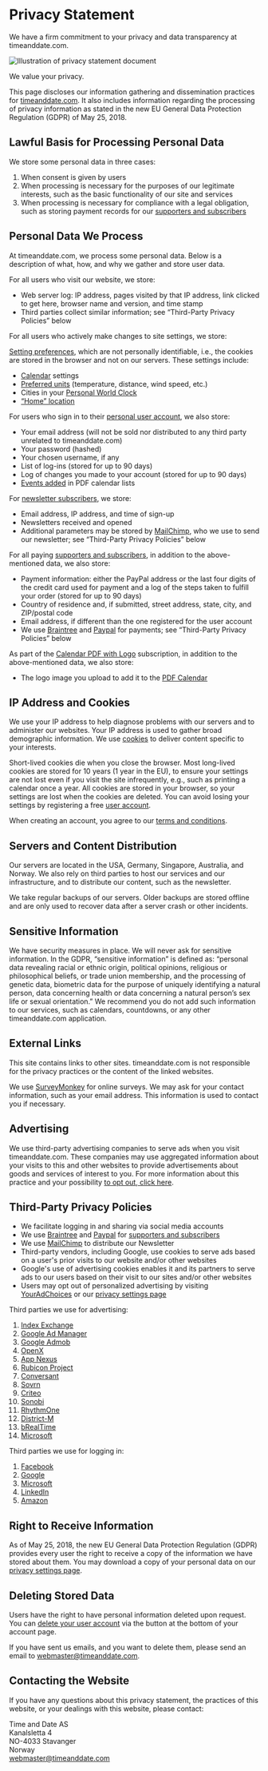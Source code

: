 Privacy Statement
=================

We have a firm commitment to your privacy and data transparency at timeanddate.com.

![Illustration of privacy statement document](//c.tadst.com/gfx/600x337/og-privacy-statement.png?1)

We value your privacy.

This page discloses our information gathering and dissemination practices for [timeanddate.com](https://www.timeanddate.com/). It also includes information regarding the processing of privacy information as stated in the new EU General Data Protection Regulation (GDPR) of May 25, 2018.

Lawful Basis for Processing Personal Data
-----------------------------------------

We store some personal data in three cases:

1. When consent is given by users
2. When processing is necessary for the purposes of our legitimate interests, such as the basic functionality of our site and services
3. When processing is necessary for compliance with a legal obligation, such as storing payment records for our [supporters and subscribers](https://www.timeanddate.com/custom/subscriptions.html)

Personal Data We Process
------------------------

At timeanddate.com, we process some personal data. Below is a description of what, how, and why we gather and store user data.

For all users who visit our website, we store:

* Web server log: IP address, pages visited by that IP address, link clicked to get here, browser name and version, and time stamp
* Third parties collect similar information; see “Third-Party Privacy Policies” below

For all users who actively make changes to site settings, we store:

[Setting preferences](https://www.timeanddate.com/custom/site.html), which are not personally identifiable, i.e., the cookies are stored in the browser and not on our servers. These settings include:

* [Calendar](https://www.timeanddate.com/calendar/) settings
* [Preferred units](https://www.timeanddate.com/custom/site.html) (temperature, distance, wind speed, etc.)
* Cities in your [Personal World Clock](https://www.timeanddate.com/worldclock/personal.html)
* [“Home” location](https://www.timeanddate.com/custom/location.html)

For users who sign in to their [personal user account](https://www.timeanddate.com/custom/create.html), we also store:

* Your email address (will not be sold nor distributed to any third party unrelated to timeanddate.com)
* Your password (hashed)
* Your chosen username, if any
* List of log-ins (stored for up to 90 days)
* Log of changes you made to your account (stored for up to 90 days)
* [Events added](https://www.timeanddate.com/calendar/events/) in PDF calendar lists

For [newsletter subscribers](https://www.timeanddate.com/newsletter/subscribe.html), we store:

* Email address, IP address, and time of sign-up
* Newsletters received and opened
* Additional parameters may be stored by [MailChimp](https://mailchimp.com/legal/privacy/), who we use to send our newsletter; see “Third-Party Privacy Policies” below

For all paying [supporters and subscribers](https://www.timeanddate.com/custom/subscriptions.html), in addition to the above-mentioned data, we also store:

* Payment information: either the PayPal address or the last four digits of the credit card used for payment and a log of the steps taken to fulfill your order (stored for up to 90 days)
* Country of residence and, if submitted, street address, state, city, and ZIP/postal code
* Email address, if different than the one registered for the user account
* We use [Braintree](https://www.braintreepayments.com/en-cy/legal/braintree-privacy-policy) and [Paypal](https://www.paypal.com/de/webapps/mpp/ua/privacypps-full?locale.x=en_DE) for payments; see “Third-Party Privacy Policies” below

As part of the [Calendar PDF with Logo](https://www.timeanddate.com/services/calendar-logo.html) subscription, in addition to the above-mentioned data, we also store:

* The logo image you upload to add it to the [PDF Calendar](https://www.timeanddate.com/calendar/create.html)

IP Address and Cookies
----------------------

We use your IP address to help diagnose problems with our servers and to administer our websites. Your IP address is used to gather broad demographic information. We use [cookies](https://www.timeanddate.com/custom/cookies.html) to deliver content specific to your interests.

Short-lived cookies die when you close the browser. Most long-lived cookies are stored for 10 years (1 year in the EU), to ensure your settings are not lost even if you visit the site infrequently, e.g., such as printing a calendar once a year. All cookies are stored in your browser, so your settings are lost when the cookies are deleted. You can avoid losing your settings by registering a free [user account](https://www.timeanddate.com/custom/create.html).

When creating an account, you agree to our [terms and conditions](https://www.timeanddate.com/information/terms-conditions.html).

Servers and Content Distribution
--------------------------------

Our servers are located in the USA, Germany, Singapore, Australia, and Norway. We also rely on third parties to host our services and our infrastructure, and to distribute our content, such as the newsletter.

We take regular backups of our servers. Older backups are stored offline and are only used to recover data after a server crash or other incidents.

Sensitive Information
---------------------

We have security measures in place. We will never ask for sensitive information. In the GDPR, “sensitive information” is defined as: “personal data revealing racial or ethnic origin, political opinions, religious or philosophical beliefs, or trade union membership, and the processing of genetic data, biometric data for the purpose of uniquely identifying a natural person, data concerning health or data concerning a natural person’s sex life or sexual orientation.” We recommend you do not add such information to our services, such as calendars, countdowns, or any other timeanddate.com application.

External Links
--------------

This site contains links to other sites. timeanddate.com is not responsible for the privacy practices or the content of the linked websites.

We use [SurveyMonkey](https://www.surveymonkey.com/mp/legal/privacy-policy/?ut_source=footer) for online surveys. We may ask for your contact information, such as your email address. This information is used to contact you if necessary.

Advertising
-----------

We use third-party advertising companies to serve ads when you visit timeanddate.com. These companies may use aggregated information about your visits to this and other websites to provide advertisements about goods and services of interest to you. For more information about this practice and your possibility [to opt out, click here](http://optout.networkadvertising.org/?c=1#!/).

Third-Party Privacy Policies
----------------------------

* We facilitate logging in and sharing via social media accounts
* We use [Braintree](https://www.braintreepayments.com/en-cy/legal/braintree-privacy-policy) and [Paypal](https://www.paypal.com/de/webapps/mpp/ua/privacypps-full?locale.x=en_DE) for [supporters and subscribers](https://www.timeanddate.com/custom/subscriptions.html)
* We use [MailChimp](https://mailchimp.com/legal/privacy/) to distribute our Newsletter
* Third-party vendors, including Google, use cookies to serve ads based on a user's prior visits to our website and/or other websites
* Google's use of advertising cookies enables it and its partners to serve ads to our users based on their visit to our sites and/or other websites
* Users may opt out of personalized advertising by visiting [YourAdChoices](http://optout.aboutads.info/) or our [privacy settings page](https://www.timeanddate.com/custom/privacy.html)

Third parties we use for advertising:

1. [Index Exchange](http://www.indexexchange.com/privacy/)
2. [Google Ad Manager](https://policies.google.com/privacy?hl=en)
3. [Google Admob](https://policies.google.com/privacy?hl=en)
4. [OpenX](https://www.openx.com/legal/privacy-policy/)
5. [App Nexus](https://www.appnexus.com/en/company/platform-privacy-policy)
6. [Rubicon Project](https://rubiconproject.com/rubicon-project-yield-optimization-privacy-policy/)
7. [Conversant](https://www.conversantmedia.com/legal/privacy)
8. [Sovrn](https://www.sovrn.com/privacy-policy-eu/)
9. [Criteo](https://www.criteo.com/privacy/)
10. [Sonobi](https://sonobi.com/privacy-policy/)
11. [RhythmOne](https://www.rhythmone.com/privacy-policy#rhythmonelink)
12. [District-M](https://districtm.net/en/page/platforms-data-and-privacy-policy/)
13. [bRealTime](http://www.brealtime.com/privacy-policy/)
14. [Microsoft](https://privacy.microsoft.com/en-US/privacystatement)

Third parties we use for logging in:

1. [Facebook](https://www.facebook.com/privacy/explanation)
2. [Google](https://policies.google.com/privacy?hl=en&gl=no)
3. [Microsoft](https://privacy.microsoft.com/en-US/privacystatement)
4. [LinkedIn](https://www.linkedin.com/legal/privacy-policy)
5. [Amazon](https://www.amazon.com/gp/help/customer/display.html/ref=footer_privacy?ie=UTF8&nodeId=468496)

Right to Receive Information
----------------------------

As of May 25, 2018, the new EU General Data Protection Regulation (GDPR) provides every user the right to receive a copy of the information we have stored about them. You may download a copy of your personal data on our [privacy settings page](https://www.timeanddate.com/custom/privacy.html).

Deleting Stored Data
--------------------

Users have the right to have personal information deleted upon request. You can [delete your user account](https://www.timeanddate.com/custom/modify.html) via the button at the bottom of your account page.

If you have sent us emails, and you want to delete them, please send an email to [webmaster@timeanddate.com](mailto://webmaster@timeanddate.com).

Contacting the Website
----------------------

If you have any questions about this privacy statement, the practices of this website, or your dealings with this website, please contact:

Time and Date AS  
Kanalsletta 4  
NO-4033 Stavanger  
Norway  
[webmaster@timeanddate.com](mailto://webmaster@timeanddate.com)